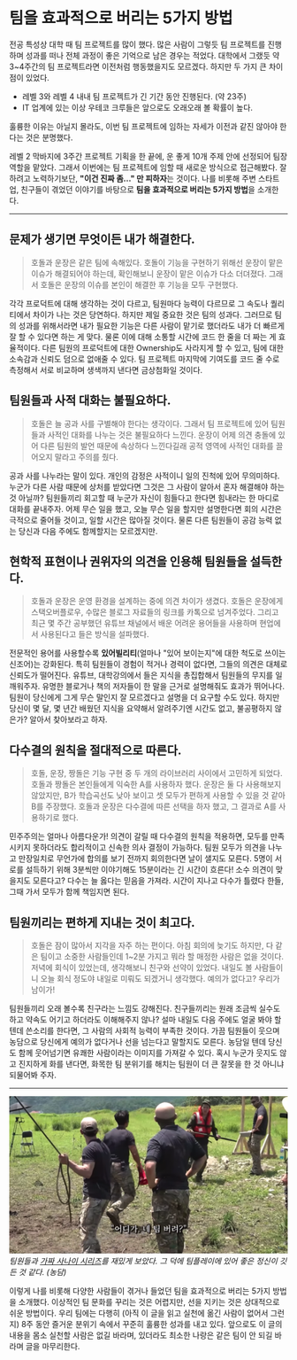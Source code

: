 # 팀을 효과적으로 버리는 5가지 방법

전공 특성상 대학 때 팀 프로젝트를 많이 했다. 많은 사람이 그렇듯 팀 프로젝트를 진행하며 성과를 떠나 전체 과정이 좋은 기억으로 남은 경우는 적었다. 대학에서 그랬듯 약 3~4주간의 팀 프로젝트라면 이전처럼 행동했을지도 모르겠다. 하지만 두 가지 큰 차이점이 있었다.

- 레벨 3와 레벨 4 내내 팀 프로젝트가 긴 기간 동안 진행된다. (약 23주)
- IT 업계에 있는 이상 우테코 크루들은 앞으로도 오래오래 볼 확률이 높다.

훌륭한 이유는 아닐지 몰라도, 이번 팀 프로젝트에 임하는 자세가 이전과 같진 않아야 한다는 것은 분명했다.

레벨 2 막바지에 3주간 프로젝트 기획을 한 끝에, 운 좋게 10개 주제 안에 선정되어 팀장 역할을 맡았다. 그래서 이번에는 팀 프로젝트에 임할 때 새로운 방식으로 접근해봤다. 잘하려고 노력하기보단, **"이건 진짜 좀..." 만 피하자**는 것이다. 나를 비롯해 주변 스타트업, 친구들이 겪었던 이야기를 바탕으로 **팀을 효과적으로 버리는 5가지 방법**을 소개한다.

---

## 문제가 생기면 무엇이든 내가 해결한다.

> 호돌과 운장은 같은 팀에 속해있다. 호돌이 기능을 구현하기 위해선 운장이 맡은 이슈가 해결되어야 하는데, 확인해보니 운장이 맡은 이슈가 다소 더뎌졌다. 그래서 호돌은 운장의 이슈를 본인이 해결한 후 기능을 모두 구현했다.

각각 프로덕트에 대해 생각하는 것이 다르고, 팀원마다 능력이 다르므로 그 속도나 퀄리티에서 차이가 나는 것은 당연하다. 하지만 제일 중요한 것은 팀의 성과다. 그러므로 팀의 성과를 위해서라면 내가 필요한 기능은 다른 사람이 맡기로 했더라도 내가 더 빠르게 잘 할 수 있다면 하는 게 맞다. 물론 이에 대해 소통할 시간에 코드 한 줄을 더 짜는 게 효율적이다. 다른 팀원의 프로덕트에 대한 Ownership도 사라지게 할 수 있고, 팀에 대한 소속감과 신뢰도 덤으로 없애줄 수 있다. 팀 프로젝트 마지막에 기여도를 코드 줄 수로 측정해서 서로 비교하며 생색까지 낸다면 금상첨화일 것이다.

## 팀원들과 사적 대화는 불필요하다.

> 호돌은 늘 공과 사를 구별해야 한다는 생각이다. 그래서 팀 프로젝트에 있어 팀원들과 사적인 대화를 나누는 것은 불필요하다 느낀다. 운장이 어제 의견 충돌에 있어 다른 팀원의 발언 때문에 속상하다 느낀다길래 공적 영역에 사적인 대화를 끌어오지 말라고 주의를 줬다.

공과 사를 나누라는 말이 있다. 개인의 감정은 사적이니 일의 진척에 있어 무의미하다. 누군가 다른 사람 때문에 상처를 받았다면 그것은 그 사람이 알아서 혼자 해결해야 하는 것 아닐까? 팀원들끼리 회고할 때 누군가 자신이 힘들다고 한다면 힘내라는 한 마디로 대화를 끝내주자. 어제 무슨 일을 했고, 오늘 무슨 일을 할지만 설명한다면 회의 시간은 극적으로 줄어들 것이고, 일할 시간은 많아질 것이다. 물론 다른 팀원들이 공감 능력 없는 당신과 다음 주에도 함께할지는 모르겠지만.

## 현학적 표현이나 권위자의 의견을 인용해 팀원들을 설득한다.

> 호돌과 운장은 운영 환경을 설계하는 중에 의견 차이가 생겼다. 호돌은 운장에게 스택오버플로우, 수많은 블로그 자료들의 링크를 카톡으로 넘겨주었다. 그리고 최근 몇 주간 공부했던 유튜브 채널에서 배운 어려운 용어들을 사용하며 현업에서 사용된다고 들은 방식을 설파했다.

전문적인 용어를 사용할수록 **있어빌리티**(얼마나 "있어 보이는지"에 대한 척도로 쓰이는 신조어)는 강화된다. 특히 팀원들이 경험이 적거나 경력이 없다면, 그들의 의견은 대체로 신뢰도가 떨어진다. 유튜브, 대학강의에서 들은 지식을 총집합해서 팀원들의 무지를 일깨워주자. 유명한 블로거나 책의 저자들이 한 말을 근거로 설명해줘도 효과가 뛰어나다. 팀원이 당신에게 그게 무슨 말인지 잘 모르겠다고 설명을 더 요구할 수도 있다. 하지만 당신이 몇 달, 몇 년간 배웠던 지식을 요약해서 알려주기엔 시간도 없고, 불공평하지 않은가? 알아서 찾아보라고 하자.

## 다수결의 원칙을 절대적으로 따른다.

> 호돌, 운장, 짱돌은 기능 구현 중 두 개의 라이브러리 사이에서 고민하게 되었다. 호돌과 짱돌은 본인들에게 익숙한 A를 사용하자 했다. 운장은 둘 다 사용해보지 않았지만, B가 학습곡선도 낮아 보이고 셋 모두가 편하게 사용할 수 있을 것 같아 B를 주장했다. 호돌과 운장은 다수결에 따른 선택을 하자 했고, 그 결과로 A를 사용하기로 했다.

민주주의는 얼마나 아름다운가! 의견이 갈릴 때 다수결의 원칙을 적용하면, 모두를 만족시키지 못하더라도 합리적이고 신속한 의사 결정이 가능하다. 팀원 모두가 의견을 나누고 만장일치로 무언가에 합의를 보기 전까지 회의한다면 날이 샐지도 모른다. 5명이 서로를 설득하기 위해 3분씩만 이야기해도 15분이라는 긴 시간이 흐른다! 소수 의견이 맞을지도 모른다고? 다수는 늘 옳다는 믿음을 가져라. 시간이 지나고 다수가 틀렸다 한들, 그때 가서 모두가 함께 책임지면 된다.

## 팀원끼리는 편하게 지내는 것이 최고다.

> 호돌은 잠이 많아서 지각을 자주 하는 편이다. 아침 회의에 늦기도 하지만, 다 같은 팀이고 소중한 사람들인데 1~2분 가지고 뭐라 할 매정한 사람은 없을 것이다. 저녁에 회식이 있었는데, 생각해보니 친구와 선약이 있었다. 내일도 볼 사람들이니 오늘 회식 정도야 내일로 미뤄도 되겠거니 생각했다. 예의가 없다고? 우리가 남이가!

팀원들끼리 오래 볼수록 친구라는 느낌도 강해진다. 친구들끼리는 원래 조금씩 실수도 하고 약속도 어기고 하더라도 이해해주지 않나? 설마 내일도 다음 주에도 얼굴 봐야 할 텐데 쓴소리를 한다면, 그 사람의 사회적 능력이 부족한 것이다. 가끔 팀원들이 웃으며 농담으로 당신에게 예의가 없다거나 선을 넘는다고 말할지도 모른다. 농담일 텐데 당신도 함께 웃어넘기면 유쾌한 사람이라는 이미지를 가져갈 수 있다. 혹시 누군가 웃지도 않고 진지하게 화를 낸다면, 화목한 팀 분위기를 해치는 팀원이 더 큰 잘못을 한 것 아니냐 되물어봐 주자.

---

![네 팀 버려?](./img/throw_your_team.png)
_팀원들과 [가짜 사나이 시리즈](https://www.youtube.com/watch?v=t33uVfNqnP0&list=PLA92lMlT0Ro_4YAewaif0ePASyuve9Sa5)를 재밌게 보았다. 그 덕에 팀플레이에 있어 좋은 정신이 깃든 것 같다. (농담)_

이렇게 나를 비롯해 다양한 사람들이 겪거나 들었던 팀을 효과적으로 버리는 5가지 방법을 소개했다. 이상적인 팀 문화를 꾸리는 것은 어렵지만, 선을 지키는 것은 상대적으로 쉬운 방법이다. 우리 팀에는 다행히 (아직 이 글을 읽고 실천에 옮긴 사람이 없어서 그런지) 8주 동안 즐거운 분위기 속에서 꾸준히 훌륭한 성과를 내고 있다. 앞으로도 이 글의 내용을 몸소 실천할 사람은 없길 바라며, 있더라도 최소한 나랑은 같은 팀이 안 되길 바라며 글을 마무리한다.
